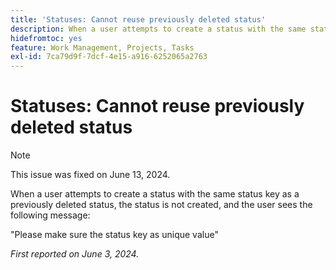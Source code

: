 ```yaml
---
title: 'Statuses: Cannot reuse previously deleted status'
description: When a user attempts to create a status with the same status key as a previously deleted status, the status is not created, and the user sees a message.
hidefromtoc: yes
feature: Work Management, Projects, Tasks
exl-id: 7ca79d9f-7dcf-4e15-a916-6252065a2763
---
```

# Statuses: Cannot reuse previously deleted status

>[!NOTE]
>
>This issue was fixed on June 13, 2024.

When a user attempts to create a status with the same status key as a previously deleted status, the status is not created, and the user sees the following message:

"Please make sure the status key as unique value"

_First reported on June 3, 2024._
